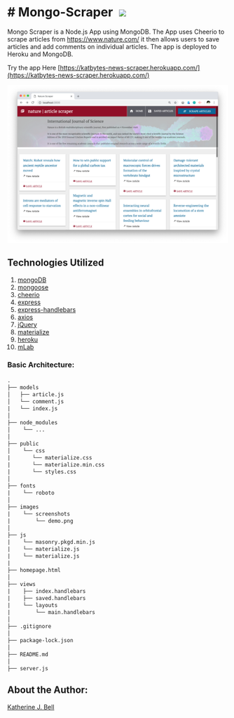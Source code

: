 # &#35; Mongo-Scraper&nbsp;&nbsp;<img src="https://img.icons8.com/color/48/000000/uk-news.png">

Mongo Scraper is a Node.js App using MongoDB. The App uses Cheerio to scrape articles from https://www.nature.com/ it then allows users to save articles and add comments on individual articles. The app is deployed to Heroku and MongoDB.

Try the app Here [https://katbytes-news-scraper.herokuapp.com/](https://katbytes-news-scraper.herokuapp.com/)

![Mongo News Scraper Screenshot](/public/images/screenshots/demo.png)

## Technologies Utilized

01. [mongoDB](https://www.mongodb.com)
02. [mongoose](https://www.npmjs.com/package/mongoose)
03. [cheerio](https://www.npmjs.com/package/cheerio)
04. [express](https://www.npmjs.com/package/express)
05. [express-handlebars](https://www.npmjs.com/package/express-handlebars)
06. [axios](https://www.npmjs.com/package/axios)
07. [jQuery](https://jquery.com)
08. [materialize](http://materializecss.com)
09. [heroku](https://www.heroku.com)
10. [mLab](https://mlab.com)

### Basic Architecture:
```
.
├── models
│   ├── article.js
│   └── comment.js
|   └── index.js
│ 
├── node_modules
│    └── ...
│
├── public
│    └── css
|       └── materialize.css
|       └── materialize.min.css
|       └── styles.css
│ 
├── fonts
|    └── roboto
│ 
├── images
|    └── screenshots
|        └── demo.png
│ 
├── js
|    └── masonry.pkgd.min.js
|    └── materialize.js
|    └── materialize.js
|
├── homepage.html
│
├── views
|    ├── index.handlebars
|    ├── saved.handlebars
|    └── layouts
|        └── main.handlebars
│ 
├── .gitignore
│ 
├── package-lock.json
│
├── README.md
│   
├── server.js

```
## About the Author:
[Katherine J. Bell](https://github.com/katbytes)
